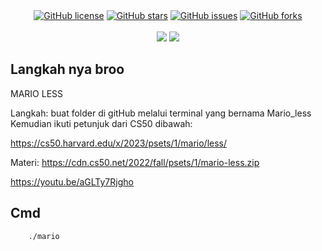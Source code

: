 <!-- Intro-->

<!--
* Thanks for reviewing my Project-README-Template! 
* Access the blank-template here (https://github.com/YousefIbrahimismail/Project-README-Template/blob/main/Templates/_blank-README.md) 
* 
* Read the comments for an easy step by step guide.or read this Make_it_Yours guide here: () // add Personalization_md_file
* Enjoy!
-->


<!-- Shields Section--><!-- Optional -->

<!-- 
* Insert project shields and badges through this link https://shields.io/
* 
*
-->

<div align="center">
    <a href="https://github.com/YousefIbrahimismail/Project-README-Template/blob/main/LICENSE.txt"><img alt="GitHub license" src="https://img.shields.io/github/license/YousefIbrahimismail/Project-README-Template?color=ff69b4&style=for-the-badge"></a>
    <a href="https://github.com/YousefIbrahimismail/Project-README-Template/stargazers"><img alt="GitHub stars" src="https://img.shields.io/github/stars/YousefIbrahimismail/Project-README-Template?color=yellow&label=Project%50Stars&style=for-the-badge"></a>
    <a href="https://github.com/YousefIbrahimismail/Project-README-Template/issues"><img alt="GitHub issues" src="https://img.shields.io/github/issues/YousefIbrahimismail/Project-README-Template?color=brightgreen&label=issues&style=for-the-badge"></a>
    <a href="https://github.com/YousefIbrahimismail/Project-README-Template/network"><img alt="GitHub forks" src="https://img.shields.io/github/forks/YousefIbrahimismail/Project-README-Template?color=9cf&label=forks&style=for-the-badge"></a>
</div>
<br>


<!-- Logo Section  --><!-- Required -->

<!--
* Insert an image URL in the <img> "src" attribute bellow. (line )
* 
* Insert your github profile URL in the <a> "href" attribute bellow (line )
-->




<!-- Project title 
* use a dynamic typing-SvG here https://readme-typing-svg.demolab.com/demo/
*
*  Instead you can type your project name after a # header
-->

<div align="center">
<img src="https://readme-typing-svg.demolab.com?font=Fira+Code&size=22&duration=3000&pause=9000&background=FFFFFF00&center=true&vCenter=true&multiline=true&width=435&lines=Project-Tugas-Mario-Less!">
 <img src="https://readme-typing-svg.demolab.com?font=Fira+Code&size=22&duration=4000&pause=9000&background=FFFFFF00&center=true&vCenter=true&multiline=true&width=435&lines=By, Octoreno Raditya">
</div>


## Langkah nya broo<!-- Required -->
MARIO LESS

Langkah: buat folder di gitHub melalui terminal yang bernama Mario_less
Kemudian ikuti petunjuk dari CS50 dibawah:

https://cs50.harvard.edu/x/2023/psets/1/mario/less/

Materi:
https://cdn.cs50.net/2022/fall/psets/1/mario-less.zip

https://youtu.be/aGLTy7Rjgho

## Cmd <!-- Required -->
<!-- 
* Here you may add information about how 
* 
* and why to use this project.
-->



```bash
    ./mario
```







</table>
</dev>
